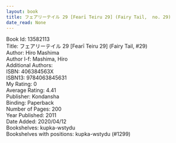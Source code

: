 ```yaml
---
layout: book
title: フェアリーテイル 29 [Fearī Teiru 29] (Fairy Tail,  no. 29)
date_read: None
---
```


Book Id: 13582113<br />
Title: フェアリーテイル 29 [Fearī Teiru 29] (Fairy Tail, #29)<br />
Author: Hiro Mashima<br />
Author l-f: Mashima, Hiro<br />
Additional Authors: <br />
ISBN: 406384563X<br />
ISBN13: 9784063845631<br />
My Rating: 0<br />
Average Rating: 4.41<br />
Publisher: Kondansha <br />
Binding: Paperback<br />
Number of Pages: 200<br />
Year Published: 2011<br />
Date Added: 2020/04/12<br />
Bookshelves: kupka-wstydu<br />
Bookshelves with positions: kupka-wstydu (#1299)<br />


